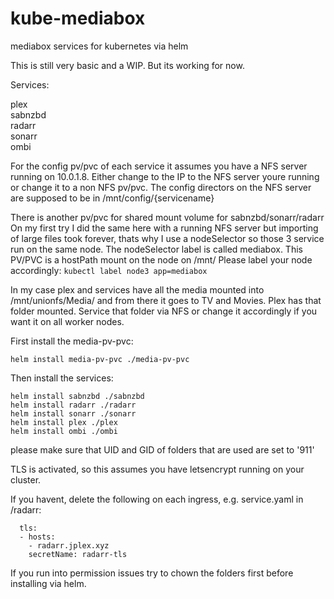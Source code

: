 # kube-mediabox
mediabox services for kubernetes via helm

This is still very basic and a WIP. But its working for now.

Services:

plex  
sabnzbd  
radarr  
sonarr  
ombi  

For the config pv/pvc of each service it assumes you have a NFS server running on 10.0.1.8.
Either change to the IP to the NFS server youre running or change it to a non NFS pv/pvc.
The config directors on the NFS server are supposed to be in /mnt/config/{servicename}

There is another pv/pvc for shared mount volume for sabnzbd/sonarr/radarr
On my first try I did the same here with a running NFS server but importing of large files took forever, thats why I use a nodeSelector so those 3 service run on the same node.
The nodeSelector label is called mediabox. 
This PV/PVC is a hostPath mount on the node on /mnt/
Please label your node accordingly:
``` kubectl label node3 app=mediabox ```

In my case plex and services have all the media mounted into /mnt/unionfs/Media/ and from there it goes to TV and Movies.
Plex has that folder mounted.
Service that folder via NFS or change it accordingly if you want it on all worker nodes.

First install the media-pv-pvc:

``` helm install media-pv-pvc ./media-pv-pvc ```


Then install the services:

``` helm install sabnzbd ./sabnzbd ```  
``` helm install radarr ./radarr ```  
``` helm install sonarr ./sonarr ```  
``` helm install plex ./plex ```  
``` helm install ombi ./ombi ```

please make sure that UID and GID of folders that are used are set to '911'

TLS is activated, so this assumes you have letsencrypt running on your cluster.

If you havent, delete the following on each ingress, e.g. service.yaml in /radarr:
```
  tls:
  - hosts:
    - radarr.jplex.xyz
    secretName: radarr-tls
```

If you run into permission issues try to chown the folders first before installing via helm.